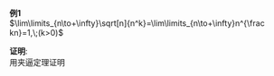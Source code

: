 **例1**  
$\lim\limits_{n\to+\infty}\sqrt[n]{n^k}=\lim\limits_{n\to+\infty}n^{\frac kn}=1,\;(k>0)$  
  
**证明**:  
用夹逼定理证明  

